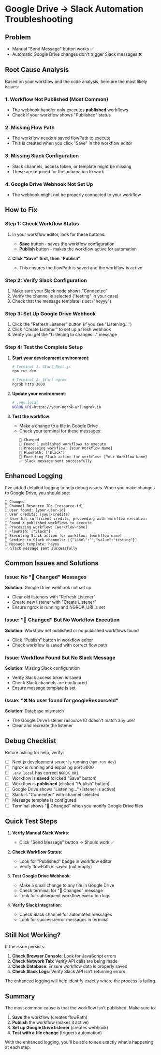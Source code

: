 # Google Drive → Slack Automation Troubleshooting

## Problem
- Manual "Send Message" button works ✅
- Automatic Google Drive changes don't trigger Slack messages ❌

## Root Cause Analysis

Based on your workflow and the code analysis, here are the most likely issues:

### 1. **Workflow Not Published** (Most Common)
- The webhook handler only executes **published** workflows
- Check if your workflow shows "Published" status

### 2. **Missing Flow Path** 
- The workflow needs a saved flowPath to execute
- This is created when you click "Save" in the workflow editor

### 3. **Missing Slack Configuration**
- Slack channels, access token, or template might be missing
- These are required for the automation to work

### 4. **Google Drive Webhook Not Set Up**
- The webhook might not be properly connected to your workflow

## How to Fix

### Step 1: Check Workflow Status
1. In your workflow editor, look for these buttons:
   - **Save** button - saves the workflow configuration
   - **Publish** button - makes the workflow active for automation

2. **Click "Save" first, then "Publish"** 
   - This ensures the flowPath is saved and the workflow is active

### Step 2: Verify Slack Configuration
1. Make sure your Slack node shows "Connected"
2. Verify the channel is selected ("testing" in your case)
3. Check that the message template is set ("heyyy")

### Step 3: Set Up Google Drive Webhook
1. Click the "Refresh Listener" button (if you see "Listening...")
2. Click "Create Listener" to set up a fresh webhook
3. Verify you get the "Listening to changes..." message

### Step 4: Test the Complete Setup
1. **Start your development environment**:
   ```bash
   # Terminal 1: Start Next.js
   npm run dev
   
   # Terminal 2: Start ngrok
   ngrok http 3000
   ```

2. **Update your environment**:
   ```bash
   # .env.local
   NGROK_URI=https://your-ngrok-url.ngrok.io
   ```

3. **Test the workflow**:
   - Make a change to a file in Google Drive
   - Check your terminal for these messages:
     ```
     🔴 Changed
     🔄 Found 1 published workflows to execute
     🔄 Processing workflow: [Your Workflow Name]
     🔄 FlowPath: ["Slack"]
     🔄 Executing Slack action for workflow: [Your Workflow Name]
     ✅ Slack message sent successfully
     ```

## Enhanced Logging

I've added detailed logging to help debug issues. When you make changes to Google Drive, you should see:

```
🔴 Changed
🔄 Channel Resource ID: [resource-id]
🔄 User found: [your-user-id]
🔄 User credits: [your-credits]
✅ User has sufficient credits, proceeding with workflow execution
🔄 Found X published workflows to execute
🔄 Processing workflow: [workflow-name]
🔄 FlowPath: ["Slack"]
🔄 Executing Slack action for workflow: [workflow-name]
🔄 Sending to Slack channels: [{"label":"","value":"testing"}]
🔄 Message template: heyyy
✅ Slack message sent successfully
```

## Common Issues and Solutions

### Issue: No "🔴 Changed" Messages
**Solution**: Google Drive webhook not set up
- Clear old listeners with "Refresh Listener"
- Create new listener with "Create Listener"
- Ensure ngrok is running and NGROK_URI is set

### Issue: "🔴 Changed" But No Workflow Execution
**Solution**: Workflow not published or no published workflows found
- Click "Publish" button in workflow editor
- Check workflow is saved with correct flow path

### Issue: Workflow Found But No Slack Message
**Solution**: Missing Slack configuration
- Verify Slack access token is saved
- Check Slack channels are configured
- Ensure message template is set

### Issue: "❌ No user found for googleResourceId"
**Solution**: Database mismatch
- The Google Drive listener resource ID doesn't match any user
- Clear and recreate the listener

## Debug Checklist

Before asking for help, verify:

- [ ] Next.js development server is running (`npm run dev`)
- [ ] ngrok is running and exposing port 3000
- [ ] `.env.local` has correct `NGROK_URI`
- [ ] Workflow is **saved** (clicked "Save" button)
- [ ] Workflow is **published** (clicked "Publish" button)
- [ ] Google Drive shows "Listening..." (listener is active)
- [ ] Slack is "Connected" with channel selected
- [ ] Message template is configured
- [ ] Terminal shows "🔴 Changed" when you modify Google Drive files

## Quick Test Steps

1. **Verify Manual Slack Works**: 
   - Click "Send Message" button → Should work ✅

2. **Check Workflow Status**:
   - Look for "Published" badge in workflow editor
   - Verify flowPath is saved (not empty)

3. **Test Google Drive Webhook**:
   - Make a small change to any file in Google Drive
   - Check terminal for "🔴 Changed" message
   - Look for subsequent workflow execution logs

4. **Verify Slack Integration**:
   - Check Slack channel for automated messages
   - Look for success/error messages in terminal

## Still Not Working?

If the issue persists:

1. **Check Browser Console**: Look for JavaScript errors
2. **Check Network Tab**: Verify API calls are being made
3. **Check Database**: Ensure workflow data is properly saved
4. **Check Slack Logs**: Verify Slack API isn't returning errors

The enhanced logging will help identify exactly where the process is failing.

## Summary

The most common cause is that the workflow isn't published. Make sure to:

1. **Save** the workflow (creates flowPath)
2. **Publish** the workflow (makes it active)
3. **Set up Google Drive listener** (creates webhook)
4. **Test with a file change** (triggers automation)

With the enhanced logging, you'll be able to see exactly what's happening at each step.